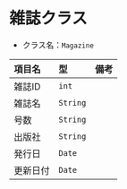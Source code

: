 # 雑誌クラス
- クラス名：`Magazine`

|項目名|型|備考|
|:--|:--|:--|
|雑誌ID|`int`||
|雑誌名|`String`||
|号数|`String`||
|出版社|`String`||
|発行日|`Date`||
|更新日付|`Date`||

